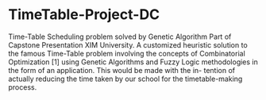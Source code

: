 # TimeTable-Project-DC
Time-Table Scheduling problem solved by Genetic Algorithm 
Part of Capstone Presentation XIM University.
A customized heuristic solution to the famous Time-Table problem involving the
concepts of Combinatorial Optimization [1] using Genetic Algorithms and Fuzzy
Logic methodologies in the form of an application. This would be made with the in-
tention of actually reducing the time taken by our school for the timetable-making
process. 
